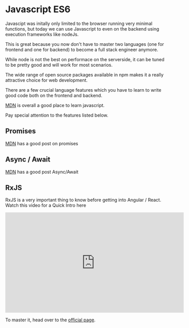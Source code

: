 # Javascript ES6

Javascipt was initally only limited to the browser running very minimal functions, but today we can use Javascript to even on the backend using execution frameworks like nodeJs.

This is great because you now don't have to master two languages (one for frontend and one for backend) to become a full stack engineer anymore.

While node is not the best on performace on the serverside, it can be tuned to be pretty good and will work for most scenarios.

The wide range of open source packages available in npm makes it a really attractive choice for web development.

There are a few crucial language features which you have to learn to write good code both on the frontend and backend.

<a href="https://developer.mozilla.org/en-US/docs/Learn/Getting_started_with_the_web/JavaScript_basics">MDN</a> is overall a good place to learn javascript.

Pay special attention to the features listed below.

## Promises

<a href="https://developer.mozilla.org/en-US/docs/Web/JavaScript/Reference/Global_Objects/Promise">MDN</a> has a good post on promises

## Async / Await

<a href="https://developer.mozilla.org/en-US/docs/Web/JavaScript/Reference/Statements/async_function">MDN</a> has a good post Async/Await

## RxJS

RxJS is a very important thing to know before getting into Angular / React.
Watch this video for a Quick Intro here

<iframe width="560" height="315" src="https://www.youtube.com/embed/PhggNGsSQyg" title="YouTube video player" frameborder="0" allow="accelerometer; autoplay; clipboard-write; encrypted-media; gyroscope; picture-in-picture" allowfullscreen></iframe>

To master it, head over to the <a href="https://rxjs.dev/guide/overview">official page</a>.
